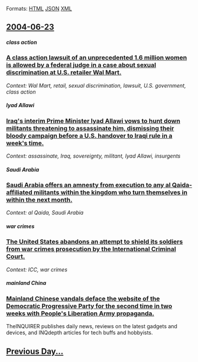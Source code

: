 
Formats: [HTML](2004/06/23/index.html)  [JSON](2004/06/23/index.json)  [XML](2004/06/23/index.xml)  

## [2004-06-23](/news/2004/06/23/index.md)

##### class action
### [ A class action lawsuit of an unprecedented 1.6 million women is allowed by a federal judge in a case about sexual discrimination at U.S. retailer Wal Mart. ](/news/2004/06/23/a-class-action-lawsuit-of-an-unprecedented-1-6-million-women-is-allowed-by-a-federal-judge-in-a-case-about-sexual-discrimination-at-u-s-re.md)
_Context: Wal Mart, retail, sexual discrimination, lawsuit, U.S. government, class action_

##### Iyad Allawi
### [ Iraq's interim Prime Minister Iyad Allawi vows to hunt down militants threatening to assassinate him, dismissing their bloody campaign before a U.S. handover to Iraqi rule in a week's time. ](/news/2004/06/23/iraq-s-interim-prime-minister-iyad-allawi-vows-to-hunt-down-militants-threatening-to-assassinate-him-dismissing-their-bloody-campaign-befo.md)
_Context: assassinate, Iraq, sovereignty, militant, Iyad Allawi, insurgents_

##### Saudi Arabia
### [ Saudi Arabia offers an amnesty from execution to any al Qaida-affiliated militants within the kingdom who turn themselves in within the next month. ](/news/2004/06/23/saudi-arabia-offers-an-amnesty-from-execution-to-any-al-qaida-affiliated-militants-within-the-kingdom-who-turn-themselves-in-within-the-nex.md)
_Context: al Qaida, Saudi Arabia_

##### war crimes
### [ The United States abandons an attempt to shield its soldiers from war crimes prosecution by the International Criminal Court. ](/news/2004/06/23/the-united-states-abandons-an-attempt-to-shield-its-soldiers-from-war-crimes-prosecution-by-the-international-criminal-court.md)
_Context: ICC, war crimes_

##### mainland China
### [ Mainland Chinese vandals deface the website of the Democratic Progressive Party for the second time in two weeks with People's Liberation Army propaganda. ](/news/2004/06/23/mainland-chinese-vandals-deface-the-website-of-the-democratic-progressive-party-for-the-second-time-in-two-weeks-with-people-s-liberation-a.md)
TheINQUIRER publishes daily news, reviews on the latest gadgets and devices, and INQdepth articles for tech buffs and hobbyists.

## [Previous Day...](/news/2004/06/22/index.md)

